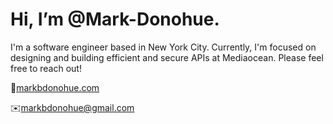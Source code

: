 <h1>Hi, I’m @Mark-Donohue.</h1>

<p>I'm a software engineer based in New York City. Currently, I'm focused on designing and building efficient and secure APIs at Mediaocean. Please feel free to reach out!</p>
<p>🚀<a href="https://markbdonohue.com">markbdonohue.com</a></p>
<p>✉️<a href="mailto:markbdonohue@gmail.com">markbdonohue@gmail.com</a></p>

